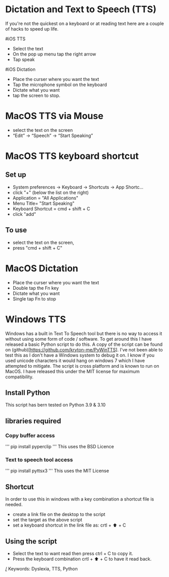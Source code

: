 Dictation and Text to Speech (TTS)
===
If you're not the quickest on a keyboard or at reading text here are a couple of hacks to speed up life.

#iOS TTS
* Select the text
* On the pop up menu tap the right arrow
* Tap speak

#iOS Dictation
* Place the curser where you want the text
* Tap the microphone symbol on the keyboard
* Dictate what you want
* tap the screen to stop.

# MacOS TTS via Mouse
* select the text on the screen
* “Edit” -> “Speech” -> “Start Speaking”

# MacOS TTS keyboard shortcut

## Set up
* System preferences -> Keyboard -> Shortcuts -> App Shortc...
* click "+" (below the list on the right)
* Application = "All Applications"
* Menu Title= "Start Speaking"
* Keyboard Shortcut = cmd + shift + C
* click "add"

## To use
* select the text on the screen, 
* press "cmd + shift + C"

# MacOS Dictation
* Place the curser where you want the text
* Double tap the Fn key
* Dictate what you want
* Single tap Fn to stop

# Windows TTS
Windows has a built in Text To Speech tool but there is no way to access it without using some form of code / software. To get around this I have released a basic Python script to do this. A copy of the script can be found on (github)[https://github.com/kryton-me/PyWinTTS]. I've not been able to test this as I don't have a Windows system to debug it on. I know if you used unicode characters it would hang on windows 7 which I have attempted to mitigate. The script is cross platform and is known to run on MacOS. I have released this under the MIT license for maximum compatibility.

## Install Python
This script has bern tested on Python 3.9 & 3.10

## libraries required
### Copy buffer access
'''
pip install pyperclip
'''
This uses the BSD Licence

### Text to speech tool access
'''
pip install pyttsx3
'''
This uses the MIT License

## Shortcut
In order to use this in windows with a key combination a shortcut file is needed. 
* create a link file on the desktop to the script
* set the target as the above script
* set a keyboard shortcut in the link file as: crtl + ⬆️ + C

## Using the script
* Select the text to want read then press ctrl + C to copy it.
* Press the keyboard combination crtl + ⬆️ + C to have it read back.

[/](/)
Keywords: Dyslexia, TTS, Python